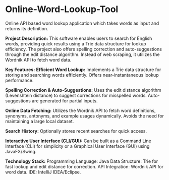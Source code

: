 # Online-Word-Lookup-Tool
Online API based word lookup application which takes words as input and returns its definition.

**Project Description:**
This software enables users to search for English words, providing quick results using a Trie data structure for lookup efficiency. The project also offers spelling correction and auto-suggestions through the edit distance algorithm. Instead of web scraping, it utilizes the Wordnik API to fetch word data.

**Key Features:**
**Efficient Word Lookup:**
Implements a Trie data structure for storing and searching words efficiently.
Offers near-instantaneous lookup performance.

**Spelling Correction & Auto-Suggestions:**
Uses the edit distance algorithm (Levenshtein distance) to suggest corrections for misspelled words.
Auto-suggestions are generated for partial inputs.

**Online Data Fetching:**
Utilizes the Wordnik API to fetch word definitions, synonyms, antonyms, and example usages dynamically.
Avoids the need for maintaining a large local dataset.

**Search History:**
Optionally stores recent searches for quick access.

**Interactive User Interface (CLI/GUI):**
Can be built as a Command Line Interface (CLI) for simplicity or a Graphical User Interface (GUI) using JavaFX/Swing.

**Technology Stack:**
Programming Language: Java
Data Structure: Trie for fast lookup and edit distance for correction.
API Integration: Wordnik API for word data.
IDE: IntelliJ IDEA/Eclipse.
